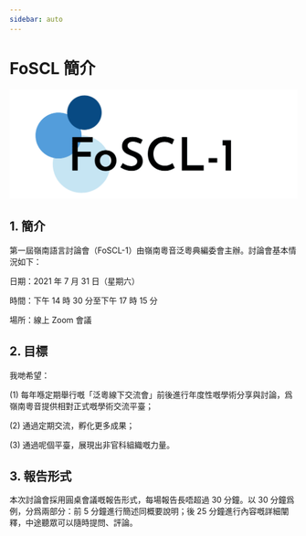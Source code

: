 ```yaml
---
sidebar: auto
---
```


# FoSCL 簡介

![FoSCL_logo](./foscl_logo.png)

## 1. 簡介

第一屆嶺南語言討論會（FoSCL-1）由嶺南粵音泛粵典編委會主辦。討論會基本情況如下：

日期：2021 年 7 月 31 日（星期六）

時間：下午 14 時 30 分至下午 17 時 15 分

場所：線上 Zoom 會議

## 2. 目標

我哋希望：

(1) 每年喺定期舉行嘅「泛粵線下交流會」前後進行年度性嘅學術分享與討論，爲嶺南粵音提供相對正式嘅學術交流平臺；

(2) 通過定期交流，孵化更多成果；

(3) 通過呢個平臺，展現出非官科組織嘅力量。

## 3. 報告形式

本次討論會採用圓桌會議嘅報告形式，每場報告長唔超過 30 分鐘。以 30 分鐘爲例，分爲兩部分：前 5 分鐘進行簡述同概要說明；後 25 分鐘進行內容嘅詳細闡釋，中途聽眾可以隨時提問、評論。

